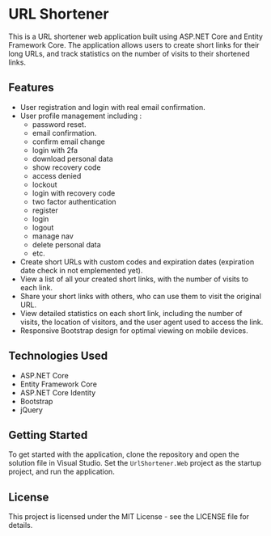
# URL Shortener

This is a URL shortener web application built using ASP.NET Core and Entity Framework Core. The application allows users to create short links for their long URLs, and track statistics on the number of visits to their shortened links.

## Features

-   User registration and login with real email confirmation.
-   User profile management including : 
	- password reset.
	- email confirmation.
	- confirm email change
	- login with 2fa
	- download personal data
	- show recovery code
	- access denied 
	- lockout
	- login with recovery code
	- two factor authentication 
	- register 
	- login
	- logout
	- manage nav
	- delete personal data
	- etc.
-   Create short URLs with custom codes and expiration dates (expiration date check in not emplemented yet).
-   View a list of all your created short links, with the number of visits to each link.
-   Share your short links with others, who can use them to visit the original URL.
-   View detailed statistics on each short link, including the number of visits, the location of visitors, and the user agent used to access the link.
-   Responsive Bootstrap design for optimal viewing on mobile devices.

## Technologies Used

-   ASP.NET Core
-   Entity Framework Core
-   ASP.NET Core Identity
-   Bootstrap
-   jQuery

## Getting Started

To get started with the application, clone the repository and open the solution file in Visual Studio. Set the `UrlShortener.Web` project as the startup project, and run the application.

## License

This project is licensed under the MIT License - see the LICENSE file for details.
